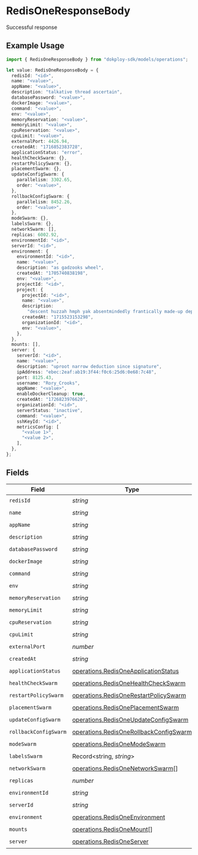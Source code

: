 # RedisOneResponseBody

Successful response

## Example Usage

```typescript
import { RedisOneResponseBody } from "dokploy-sdk/models/operations";

let value: RedisOneResponseBody = {
  redisId: "<id>",
  name: "<value>",
  appName: "<value>",
  description: "talkative thread ascertain",
  databasePassword: "<value>",
  dockerImage: "<value>",
  command: "<value>",
  env: "<value>",
  memoryReservation: "<value>",
  memoryLimit: "<value>",
  cpuReservation: "<value>",
  cpuLimit: "<value>",
  externalPort: 4426.94,
  createdAt: "1716852383728",
  applicationStatus: "error",
  healthCheckSwarm: {},
  restartPolicySwarm: {},
  placementSwarm: {},
  updateConfigSwarm: {
    parallelism: 3302.65,
    order: "<value>",
  },
  rollbackConfigSwarm: {
    parallelism: 8452.26,
    order: "<value>",
  },
  modeSwarm: {},
  labelsSwarm: {},
  networkSwarm: [],
  replicas: 6002.92,
  environmentId: "<id>",
  serverId: "<id>",
  environment: {
    environmentId: "<id>",
    name: "<value>",
    description: "as gadzooks wheel",
    createdAt: "1705740838198",
    env: "<value>",
    projectId: "<id>",
    project: {
      projectId: "<id>",
      name: "<value>",
      description:
        "descent huzzah hmph yak absentmindedly frantically made-up dependency",
      createdAt: "1715523153298",
      organizationId: "<id>",
      env: "<value>",
    },
  },
  mounts: [],
  server: {
    serverId: "<id>",
    name: "<value>",
    description: "uproot narrow deduction since signature",
    ipAddress: "ebec:2eaf:ab19:3f44:f0c6:25d6:0e68:7c48",
    port: 8125.43,
    username: "Rory_Crooks",
    appName: "<value>",
    enableDockerCleanup: true,
    createdAt: "1726823976620",
    organizationId: "<id>",
    serverStatus: "inactive",
    command: "<value>",
    sshKeyId: "<id>",
    metricsConfig: [
      "<value 1>",
      "<value 2>",
    ],
  },
};
```

## Fields

| Field                                                                                            | Type                                                                                             | Required                                                                                         | Description                                                                                      |
| ------------------------------------------------------------------------------------------------ | ------------------------------------------------------------------------------------------------ | ------------------------------------------------------------------------------------------------ | ------------------------------------------------------------------------------------------------ |
| `redisId`                                                                                        | *string*                                                                                         | :heavy_check_mark:                                                                               | N/A                                                                                              |
| `name`                                                                                           | *string*                                                                                         | :heavy_check_mark:                                                                               | N/A                                                                                              |
| `appName`                                                                                        | *string*                                                                                         | :heavy_check_mark:                                                                               | N/A                                                                                              |
| `description`                                                                                    | *string*                                                                                         | :heavy_check_mark:                                                                               | N/A                                                                                              |
| `databasePassword`                                                                               | *string*                                                                                         | :heavy_check_mark:                                                                               | N/A                                                                                              |
| `dockerImage`                                                                                    | *string*                                                                                         | :heavy_check_mark:                                                                               | N/A                                                                                              |
| `command`                                                                                        | *string*                                                                                         | :heavy_check_mark:                                                                               | N/A                                                                                              |
| `env`                                                                                            | *string*                                                                                         | :heavy_check_mark:                                                                               | N/A                                                                                              |
| `memoryReservation`                                                                              | *string*                                                                                         | :heavy_check_mark:                                                                               | N/A                                                                                              |
| `memoryLimit`                                                                                    | *string*                                                                                         | :heavy_check_mark:                                                                               | N/A                                                                                              |
| `cpuReservation`                                                                                 | *string*                                                                                         | :heavy_check_mark:                                                                               | N/A                                                                                              |
| `cpuLimit`                                                                                       | *string*                                                                                         | :heavy_check_mark:                                                                               | N/A                                                                                              |
| `externalPort`                                                                                   | *number*                                                                                         | :heavy_check_mark:                                                                               | N/A                                                                                              |
| `createdAt`                                                                                      | *string*                                                                                         | :heavy_check_mark:                                                                               | N/A                                                                                              |
| `applicationStatus`                                                                              | [operations.RedisOneApplicationStatus](../../models/operations/redisoneapplicationstatus.md)     | :heavy_check_mark:                                                                               | N/A                                                                                              |
| `healthCheckSwarm`                                                                               | [operations.RedisOneHealthCheckSwarm](../../models/operations/redisonehealthcheckswarm.md)       | :heavy_check_mark:                                                                               | N/A                                                                                              |
| `restartPolicySwarm`                                                                             | [operations.RedisOneRestartPolicySwarm](../../models/operations/redisonerestartpolicyswarm.md)   | :heavy_check_mark:                                                                               | N/A                                                                                              |
| `placementSwarm`                                                                                 | [operations.RedisOnePlacementSwarm](../../models/operations/redisoneplacementswarm.md)           | :heavy_check_mark:                                                                               | N/A                                                                                              |
| `updateConfigSwarm`                                                                              | [operations.RedisOneUpdateConfigSwarm](../../models/operations/redisoneupdateconfigswarm.md)     | :heavy_check_mark:                                                                               | N/A                                                                                              |
| `rollbackConfigSwarm`                                                                            | [operations.RedisOneRollbackConfigSwarm](../../models/operations/redisonerollbackconfigswarm.md) | :heavy_check_mark:                                                                               | N/A                                                                                              |
| `modeSwarm`                                                                                      | [operations.RedisOneModeSwarm](../../models/operations/redisonemodeswarm.md)                     | :heavy_check_mark:                                                                               | N/A                                                                                              |
| `labelsSwarm`                                                                                    | Record<string, *string*>                                                                         | :heavy_check_mark:                                                                               | N/A                                                                                              |
| `networkSwarm`                                                                                   | [operations.RedisOneNetworkSwarm](../../models/operations/redisonenetworkswarm.md)[]             | :heavy_check_mark:                                                                               | N/A                                                                                              |
| `replicas`                                                                                       | *number*                                                                                         | :heavy_check_mark:                                                                               | N/A                                                                                              |
| `environmentId`                                                                                  | *string*                                                                                         | :heavy_check_mark:                                                                               | N/A                                                                                              |
| `serverId`                                                                                       | *string*                                                                                         | :heavy_check_mark:                                                                               | N/A                                                                                              |
| `environment`                                                                                    | [operations.RedisOneEnvironment](../../models/operations/redisoneenvironment.md)                 | :heavy_check_mark:                                                                               | N/A                                                                                              |
| `mounts`                                                                                         | [operations.RedisOneMount](../../models/operations/redisonemount.md)[]                           | :heavy_check_mark:                                                                               | N/A                                                                                              |
| `server`                                                                                         | [operations.RedisOneServer](../../models/operations/redisoneserver.md)                           | :heavy_check_mark:                                                                               | N/A                                                                                              |